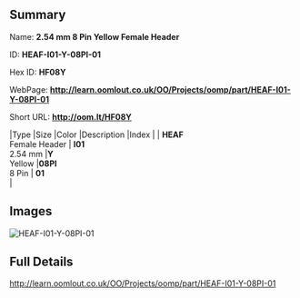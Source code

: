 

## Summary
 
Name: __2.54 mm 8 Pin Yellow Female Header__

ID: __HEAF-I01-Y-08PI-01__

Hex ID: __HF08Y__

WebPage: __http://learn.oomlout.co.uk/OO/Projects/oomp/part/HEAF-I01-Y-08PI-01__

Short URL: __http://oom.lt/HF08Y__


|Type   |Size   |Color   |Description   |Index   |
| __HEAF__ <br>Female Header  | __I01__<br>2.54 mm   |__Y__<br>Yellow    |__08PI__<br>8 Pin    | __01__<br>  |


## Images
![HEAF-I01-Y-08PI-01](http://oomlout.com/oomp-gen/parts/HEAF-I01-Y-08PI-01/HEAF-I01-Y-08PI-01_420.jpg)

## Full Details

 http://learn.oomlout.co.uk/OO/Projects/oomp/part/HEAF-I01-Y-08PI-01


